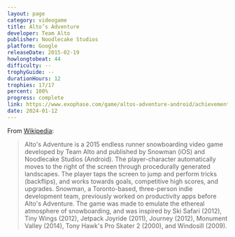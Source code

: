 ```yaml
---
layout: page
category: videogame
title: Alto’s Adventure
developer: Team Alto
publisher: Noodlecake Studios
platform: Google
releaseDate: 2015-02-19
howlongtobeat: 44
difficulty: --
trophyGuide: --
durationHours: 12
trophies: 17/17
percent: 100%
progress: complete
link: https://www.exophase.com/game/altos-adventure-android/achievements/#1644034
date: 2024-01-12
---
```


From [Wikipedia](https://en.wikipedia.org/wiki/Alto%27s_Adventure):

> Alto's Adventure is a 2015 endless runner snowboarding video game developed by Team Alto and published by Snowman (iOS) and Noodlecake Studios (Android). The player-character automatically moves to the right of the screen through procedurally generated landscapes. The player taps the screen to jump and perform tricks (backflips), and works towards goals, competitive high scores, and upgrades. Snowman, a Toronto-based, three-person indie development team, previously worked on productivity apps before Alto's Adventure. The game was made to emulate the ethereal atmosphere of snowboarding, and was inspired by Ski Safari (2012), Tiny Wings (2012), Jetpack Joyride (2011), Journey (2012), Monument Valley (2014), Tony Hawk's Pro Skater 2 (2000), and Windosill (2009).
